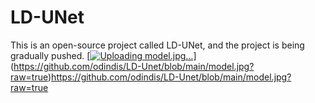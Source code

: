 # LD-UNet
This is an open-source project called LD-UNet, and the project is being gradually pushed.
[[![Uploading model.jpg…]()](https://github.com/odindis/LD-Unet/blob/main/model.jpg)](https://github.com/odindis/LD-Unet/blob/main/model.jpg?raw=true)https://github.com/odindis/LD-Unet/blob/main/model.jpg?raw=true
